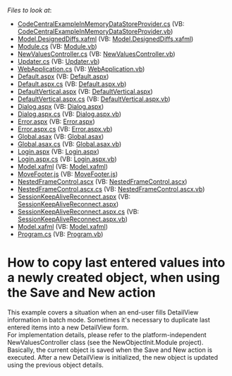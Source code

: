 <!-- default file list -->
*Files to look at*:

* [CodeCentralExampleInMemoryDataStoreProvider.cs](./CS/NewObjectInit.Module/CodeCentralExampleInMemoryDataStoreProvider.cs) (VB: [CodeCentralExampleInMemoryDataStoreProvider.vb](./VB/NewObjectInit.Module/CodeCentralExampleInMemoryDataStoreProvider.vb))
* [Model.DesignedDiffs.xafml](./CS/NewObjectInit.Module/Model.DesignedDiffs.xafml) (VB: [Model.DesignedDiffs.xafml](./VB/NewObjectInit.Module/Model.DesignedDiffs.xafml))
* [Module.cs](./CS/NewObjectInit.Module/Module.cs) (VB: [Module.vb](./VB/NewObjectInit.Module/Module.vb))
* [NewValuesController.cs](./CS/NewObjectInit.Module/NewValuesController.cs) (VB: [NewValuesController.vb](./VB/NewObjectInit.Module/NewValuesController.vb))
* [Updater.cs](./CS/NewObjectInit.Module/Updater.cs) (VB: [Updater.vb](./VB/NewObjectInit.Module/Updater.vb))
* [WebApplication.cs](./CS/NewObjectInit.Web/ApplicationCode/WebApplication.cs) (VB: [WebApplication.vb](./VB/NewObjectInit.Web/ApplicationCode/WebApplication.vb))
* [Default.aspx](./CS/NewObjectInit.Web/Default.aspx) (VB: [Default.aspx](./VB/NewObjectInit.Web/Default.aspx))
* [Default.aspx.cs](./CS/NewObjectInit.Web/Default.aspx.cs) (VB: [Default.aspx.vb](./VB/NewObjectInit.Web/Default.aspx.vb))
* [DefaultVertical.aspx](./CS/NewObjectInit.Web/DefaultVertical.aspx) (VB: [DefaultVertical.aspx](./VB/NewObjectInit.Web/DefaultVertical.aspx))
* [DefaultVertical.aspx.cs](./CS/NewObjectInit.Web/DefaultVertical.aspx.cs) (VB: [DefaultVertical.aspx.vb](./VB/NewObjectInit.Web/DefaultVertical.aspx.vb))
* [Dialog.aspx](./CS/NewObjectInit.Web/Dialog.aspx) (VB: [Dialog.aspx](./VB/NewObjectInit.Web/Dialog.aspx))
* [Dialog.aspx.cs](./CS/NewObjectInit.Web/Dialog.aspx.cs) (VB: [Dialog.aspx.vb](./VB/NewObjectInit.Web/Dialog.aspx.vb))
* [Error.aspx](./CS/NewObjectInit.Web/Error.aspx) (VB: [Error.aspx](./VB/NewObjectInit.Web/Error.aspx))
* [Error.aspx.cs](./CS/NewObjectInit.Web/Error.aspx.cs) (VB: [Error.aspx.vb](./VB/NewObjectInit.Web/Error.aspx.vb))
* [Global.asax](./CS/NewObjectInit.Web/Global.asax) (VB: [Global.asax](./VB/NewObjectInit.Web/Global.asax))
* [Global.asax.cs](./CS/NewObjectInit.Web/Global.asax.cs) (VB: [Global.asax.vb](./VB/NewObjectInit.Web/Global.asax.vb))
* [Login.aspx](./CS/NewObjectInit.Web/Login.aspx) (VB: [Login.aspx](./VB/NewObjectInit.Web/Login.aspx))
* [Login.aspx.cs](./CS/NewObjectInit.Web/Login.aspx.cs) (VB: [Login.aspx.vb](./VB/NewObjectInit.Web/Login.aspx.vb))
* [Model.xafml](./CS/NewObjectInit.Web/Model.xafml) (VB: [Model.xafml](./VB/NewObjectInit.Web/Model.xafml))
* [MoveFooter.js](./CS/NewObjectInit.Web/MoveFooter.js) (VB: [MoveFooter.js](./VB/NewObjectInit.Web/MoveFooter.js))
* [NestedFrameControl.ascx](./CS/NewObjectInit.Web/NestedFrameControl.ascx) (VB: [NestedFrameControl.ascx](./VB/NewObjectInit.Web/NestedFrameControl.ascx))
* [NestedFrameControl.ascx.cs](./CS/NewObjectInit.Web/NestedFrameControl.ascx.cs) (VB: [NestedFrameControl.ascx.vb](./VB/NewObjectInit.Web/NestedFrameControl.ascx.vb))
* [SessionKeepAliveReconnect.aspx](./CS/NewObjectInit.Web/SessionKeepAliveReconnect.aspx) (VB: [SessionKeepAliveReconnect.aspx](./VB/NewObjectInit.Web/SessionKeepAliveReconnect.aspx))
* [SessionKeepAliveReconnect.aspx.cs](./CS/NewObjectInit.Web/SessionKeepAliveReconnect.aspx.cs) (VB: [SessionKeepAliveReconnect.aspx.vb](./VB/NewObjectInit.Web/SessionKeepAliveReconnect.aspx.vb))
* [Model.xafml](./CS/NewObjectInit.Win/Model.xafml) (VB: [Model.xafml](./VB/NewObjectInit.Win/Model.xafml))
* [Program.cs](./CS/NewObjectInit.Win/Program.cs) (VB: [Program.vb](./VB/NewObjectInit.Win/Program.vb))
<!-- default file list end -->
# How to copy last entered values into a newly created object, when using the Save and New action


<p>This example covers a situation when an end-user fills DetailView information in batch mode. Sometimes it's necessary to duplicate last entered items into a new DetailView form.<br />
For implementation details, please refer to the platform-independent NewValuesController class (see the NewObjectInit.Module project).<br />
Basically, the current object is saved when the Save and New action is executed. After a new DetailView is initialized, the new object is updated using the previous object details.</p>

<br/>


